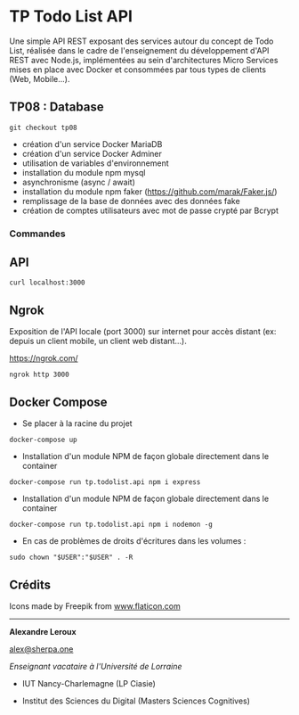 # TP Todo List API

Une simple API REST exposant des services autour du concept de Todo List, réalisée dans le cadre de l'enseignement du développement d'API REST avec Node.js, implémentées au sein d'architectures Micro Services mises en place avec Docker et consommées par tous types de clients (Web, Mobile...).

## TP08 : Database

```
git checkout tp08
```
- création d'un service Docker MariaDB
- création d'un service Docker Adminer
- utilisation de variables d'environnement
- installation du module npm mysql
- asynchronisme (async / await)
- installation du module npm faker (https://github.com/marak/Faker.js/)
- remplissage de la base de données avec des données fake
- création de comptes utilisateurs avec mot de passe crypté par Bcrypt

### Commandes

## API

```
curl localhost:3000
```

## Ngrok

Exposition de l'API locale (port 3000) sur internet pour accès distant (ex: depuis un client mobile, un client web distant...).

https://ngrok.com/

```
ngrok http 3000
```

## Docker Compose

- Se placer à la racine du projet

```
docker-compose up
```

- Installation d'un module NPM de façon globale directement dans le container

```
docker-compose run tp.todolist.api npm i express
```

- Installation d'un module NPM de façon globale directement dans le container

```
docker-compose run tp.todolist.api npm i nodemon -g
```

- En cas de problèmes de droits d'écritures dans les volumes :

```
sudo chown "$USER":"$USER" . -R
```

## Crédits

Icons made by Freepik from www.flaticon.com

---

__Alexandre Leroux__

alex@sherpa.one

_Enseignant vacataire à l'Université de Lorraine_

- IUT Nancy-Charlemagne (LP Ciasie)

- Institut des Sciences du Digital (Masters Sciences Cognitives)
